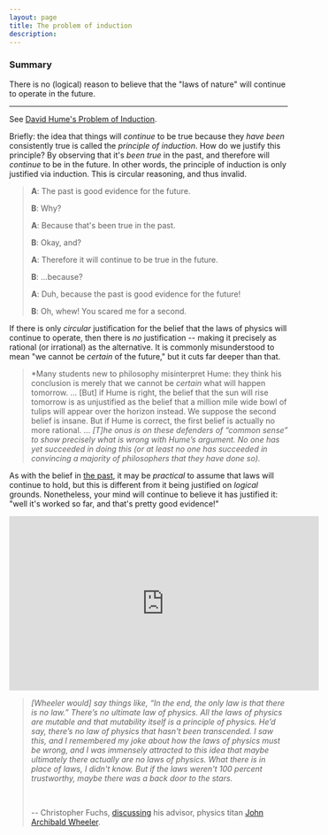 ```yaml
---
layout: page
title: The problem of induction
description:
---
```


### Summary

There is no (logical) reason to believe that the "laws of nature" will
continue to operate in the future.

---

See [David Hume's Problem of Induction](stephenlaw.blogspot.com/2012/10/problem-of-induction-explained-simply.html).

Briefly: the idea that things will *continue* to be true because they *have
been* consistently true is called the *principle of induction*. How do we
justify this principle? By observing that it's *been true* in
the past, and therefore will *continue* to be in the future. In other words,
the principle of induction is only justified via induction. This is circular
reasoning, and thus invalid. 

> **A**: The past is good evidence for the future.
>
> **B**: Why?
>
> **A**: Because that's been true in the past.
>
> **B**: Okay, and?
>
> **A**: Therefore it will continue to be true in the future.
>
> **B**: ...because?
>
> **A**: Duh, because the past is good evidence for the future!
>
> **B**: Oh, whew! You scared me for a second.

If there is only *circular* justification for the belief that the laws of 
physics will continue to operate, then there is *no* justification --
making it precisely as rational (or irrational) as the 
alternative. It is commonly misunderstood to mean "we cannot be *certain* of the 
future," but it cuts far deeper than that.

> *Many students new to philosophy misinterpret Hume: they think his conclusion is merely that we cannot be *certain* what will happen tomorrow. ...
  [But] if Hume is right, the belief that the sun will rise tomorrow is as unjustified 
   as the belief that a million mile wide bowl of tulips will appear over the horizon 
   instead. We suppose the second belief is insane. But if Hume is correct, the first belief is actually no more rational.
> ... 
> *[T]he onus is on these defenders of “common 
   sense” to show precisely what is wrong with Hume’s argument. No one has 
   yet succeeded in doing this (or at least no one has succeeded in 
   convincing a majority of philosophers that they have done so).*

As with the belief in [the past](past.html), it may be *practical* to assume 
that laws will continue to hold, but this is different from it being justified 
on *logical* grounds. Nonetheless, your mind will continue to believe it has
justified it: "well it's worked so far, and that's pretty good evidence!"

<iframe width="560" height="315" align="middle" src="https://www.youtube.com/embed/ivPFlKyeypU" frameborder="0" allow="autoplay; encrypted-media" allowfullscreen style="display: block; margin-left: auto; margin-right: auto;"
></iframe>

   
> *[Wheeler would] say things like, “In the end, the only law is that
  there is no law.” There’s no ultimate law of physics. All the laws of
  physics are mutable and that mutability itself is a principle of physics. He’d
  say, there’s no law of physics that hasn't been transcended. I saw this, and
  I remembered my joke about how the laws of physics must be wrong, and I was
  immensely attracted to this idea that maybe ultimately there actually are no
  laws of physics. What there is in place of laws, I didn't know. But if the
  laws weren't 100 percent trustworthy, maybe there was a back door to the
  stars.*
>
> &nbsp;
>
> -- Christopher Fuchs, [discussing](https://www.wired.com/2015/06/private-view-quantum-reality/)
 his advisor, physics titan
> [John Archibald Wheeler](https://en.wikipedia.org/wiki/John_Archibald_Wheeler).
  
